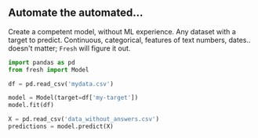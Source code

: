 ## Automate the automated...

Create a competent model, without ML experience. 
Any dataset with a target to predict. Continuous, categorical, features of text 
numbers, dates.. doesn't matter; `Fresh` will figure it out. 

```python
import pandas as pd
from fresh import Model

df = pd.read_csv('mydata.csv')

model = Model(target=df['my-target'])
model.fit(df)

X = pd.read_csv('data_without_answers.csv')
predictions = model.predict(X)
```


